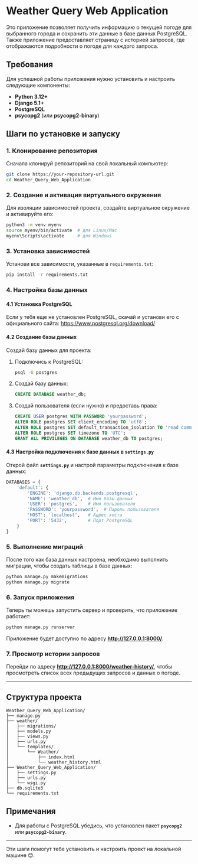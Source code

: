 # Weather Query Web Application

Это приложение позволяет получить информацию о текущей погоде для выбранного города и сохранить эти данные в базе данных PostgreSQL. Также приложение предоставляет страницу с историей запросов, где отображаются подробности о погоде для каждого запроса.

## Требования

Для успешной работы приложения нужно установить и настроить следующие компоненты:

- **Python 3.12+**
- **Django 5.1+**
- **PostgreSQL**
- **psycopg2** (или **psycopg2-binary**)

## Шаги по установке и запуску

### 1. Клонирование репозитория

Сначала клонируй репозиторий на свой локальный компьютер:

```bash
git clone https://your-repository-url.git
cd Weather_Query_Web_Application
```

### 2. Создание и активация виртуального окружения

Для изоляции зависимостей проекта, создайте виртуальное окружение и активируйте его:

```bash
python3 -m venv myenv
source myenv/bin/activate  # для Linux/Mac
myenv\Scripts\activate     # для Windows
```

### 3. Установка зависимостей

Установи все зависимости, указанные в `requirements.txt`:

```bash
pip install -r requirements.txt
```

### 4. Настройка базы данных

#### 4.1 Установка PostgreSQL

Если у тебя еще не установлен PostgreSQL, скачай и установи его с официального сайта: https://www.postgresql.org/download/

#### 4.2 Создание базы данных

Создай базу данных для проекта:

1. Подключись к PostgreSQL:

   ```bash
   psql -U postgres
   ```

2. Создай базу данных:

   ```sql
   CREATE DATABASE weather_db;
   ```

3. Создай пользователя (если нужно) и предоставь права:

   ```sql
   CREATE USER postgres WITH PASSWORD 'yourpassword';
   ALTER ROLE postgres SET client_encoding TO 'utf8';
   ALTER ROLE postgres SET default_transaction_isolation TO 'read committed';
   ALTER ROLE postgres SET timezone TO 'UTC';
   GRANT ALL PRIVILEGES ON DATABASE weather_db TO postgres;
   ```

#### 4.3 Настройка подключения к базе данных в `settings.py`

Открой файл **`settings.py`** и настрой параметры подключения к базе данных:

```python
DATABASES = {
    'default': {
        'ENGINE': 'django.db.backends.postgresql',
        'NAME': 'weather_db',  # Имя базы данных
        'USER': 'postgres',    # Имя пользователя
        'PASSWORD': 'yourpassword',  # Пароль пользователя
        'HOST': 'localhost',   # Адрес хоста
        'PORT': '5432',        # Порт PostgreSQL
    }
}
```

### 5. Выполнение миграций

После того как база данных настроена, необходимо выполнить миграции, чтобы создать таблицы в базе данных:

```bash
python manage.py makemigrations
python manage.py migrate
```

### 6. Запуск приложения

Теперь ты можешь запустить сервер и проверить, что приложение работает:

```bash
python manage.py runserver
```

Приложение будет доступно по адресу **http://127.0.0.1:8000/**.

### 7. Просмотр истории запросов

Перейди по адресу **http://127.0.0.1:8000/weather-history/**, чтобы просмотреть список всех предыдущих запросов и данных о погоде.

---

## Структура проекта

```
Weather_Query_Web_Application/
├── manage.py
├── weather/
│   ├── migrations/
│   ├── models.py
│   ├── views.py
│   ├── urls.py
│   └── templates/
│       └── Weather/
│           ├── index.html
│           └── weather_history.html
├── Weather_Query_Web_Application/
│   ├── settings.py
│   ├── urls.py
│   └── wsgi.py
├── db.sqlite3
└── requirements.txt
```

## Примечания

- Для работы с PostgreSQL убедись, что установлен пакет **`psycopg2`** или **`psycopg2-binary`**.


---

Эти шаги помогут тебе установить и настроить проект на локальной машине 😊.
